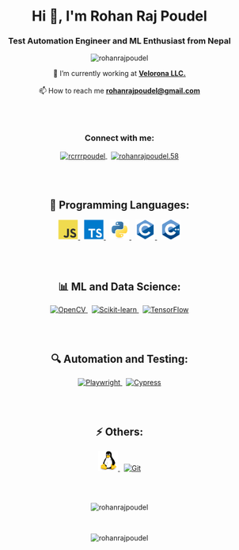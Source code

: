 <h1 align="center">Hi 👋, I'm Rohan Raj Poudel</h1>
<h3 align="center">Test Automation Engineer and ML Enthusiast from Nepal</h3>

<p align="center"> 
  <img src="https://komarev.com/ghpvc/?username=rohanrajpoudel&label=Profile%20views&color=0e75b6&style=flat" alt="rohanrajpoudel" /> 
</p>
<p align="center">
  🔭 I’m currently working at <a href="https://velorona.com/"><strong>Velorona LLC.</strong></a>
  <br>
  <br>
  📫 How to reach me <a href="mailto:poudelrohan58@gmail.com"><strong>rohanrajpoudel@gmail.com</strong></a>
</p>
<br>
<br>

<h3 align="center">Connect with me:</h3>
<p align="center">
  <a href="https://linkedin.com/in/rcrrrpoudel" target="blank">
    <img align="center" src="https://raw.githubusercontent.com/rahuldkjain/github-profile-readme-generator/master/src/images/icons/Social/linked-in-alt.svg" alt="rcrrrpoudel" height="30" width="40" />
  </a>
  &nbsp;
  <a href="https://fb.com/rohanrajpoudel.58" target="blank">
    <img align="center" src="https://raw.githubusercontent.com/rahuldkjain/github-profile-readme-generator/master/src/images/icons/Social/facebook.svg" alt="rohanrajpoudel.58" height="30" width="40" />
  </a>
</p>
<br>
<br>

<h2 align="center">🚀 Programming Languages:</h2>
<p align="center">
  <a href="https://developer.mozilla.org/en-US/docs/Web/JavaScript" target="_blank" rel="noreferrer">
    <img src="https://raw.githubusercontent.com/devicons/devicon/master/icons/javascript/javascript-original.svg" alt="JavaScript" width="40" height="40"/>
  </a>
  &nbsp;
  <a href="https://www.typescriptlang.org/" target="_blank" rel="noreferrer">
    <img src="https://raw.githubusercontent.com/devicons/devicon/master/icons/typescript/typescript-original.svg" alt="TypeScript" width="40" height="40"/>
  </a>
  &nbsp;
  <a href="https://www.python.org" target="_blank" rel="noreferrer">
    <img src="https://raw.githubusercontent.com/devicons/devicon/master/icons/python/python-original.svg" alt="Python" width="40" height="40"/>
  </a>
  &nbsp;
  <a href="https://www.cprogramming.com/" target="_blank" rel="noreferrer">
    <img src="https://raw.githubusercontent.com/devicons/devicon/master/icons/c/c-original.svg" alt="C" width="40" height="40"/>
  </a>
  &nbsp;
  <a href="https://www.w3schools.com/cpp/" target="_blank" rel="noreferrer">
    <img src="https://raw.githubusercontent.com/devicons/devicon/master/icons/cplusplus/cplusplus-original.svg" alt="C++" width="40" height="40"/>
  </a>
</p>

<br>
<br>

<h2 align="center">📊 ML and Data Science:</h2>
<p align="center">
  <a href="https://opencv.org/" target="_blank" rel="noreferrer">
    <img src="https://www.vectorlogo.zone/logos/opencv/opencv-icon.svg" alt="OpenCV" width="40" height="40"/>
  </a>
  &nbsp;
  <a href="https://scikit-learn.org/" target="_blank" rel="noreferrer">
    <img src="https://upload.wikimedia.org/wikipedia/commons/0/05/Scikit_learn_logo_small.svg" alt="Scikit-learn" width="40" height="40"/>
  </a>
  &nbsp;
  <a href="https://www.tensorflow.org" target="_blank" rel="noreferrer">
    <img src="https://www.vectorlogo.zone/logos/tensorflow/tensorflow-icon.svg" alt="TensorFlow" width="40" height="40"/>
  </a>
</p>

<br>
<br>

<h2 align="center">🔍 Automation and Testing:</h2>
<p align="center">
  <a href="https://playwright.dev/" target="_blank" rel="noreferrer">
    <img src="https://playwright.dev/img/playwright-logo.svg" alt="Playwright" width="40" height="40"/>
  </a>
  &nbsp;
  <a href="https://www.cypress.io" target="_blank" rel="noreferrer">
    <img src="https://raw.githubusercontent.com/simple-icons/simple-icons/6e46ec1fc23b60c8fd0d2f2ff46db82e16dbd75f/icons/cypress.svg" alt="Cypress" width="40" height="40"/>
  </a>
</p>

<br>
<br>

<h2 align="center">⚡ Others:</h2>
<p align="center">
  <a href="https://www.linux.org/" target="_blank" rel="noreferrer">
    <img src="https://raw.githubusercontent.com/devicons/devicon/master/icons/linux/linux-original.svg" alt="Linux" width="40" height="40"/>
  </a>
  &nbsp;
  <a href="https://git-scm.com/" target="_blank" rel="noreferrer">
    <img src="https://www.vectorlogo.zone/logos/git-scm/git-scm-icon.svg" alt="Git" width="40" height="40"/>
  </a>
</p>

<br>
<br>

<p align="center">
  <img src="https://github-readme-stats.vercel.app/api/top-langs?username=rohanrajpoudel&show_icons=true&locale=en&layout=compact" alt="rohanrajpoudel" />
</p>

<br>

<p align="center">
  <img src="https://github-readme-stats.vercel.app/api?username=rohanrajpoudel&show_icons=true&locale=en" alt="rohanrajpoudel" />
</p>
